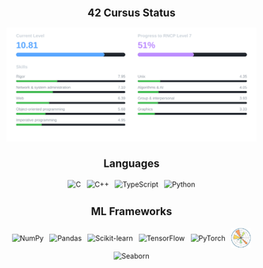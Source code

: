 <div align="center">

## 42 Cursus Status
![42 Cursus Progress](https://github.com/Supa96z/42Tracker/blob/main/progress.svg?raw=true)

## Languages
<p> 
  <img src="https://cdn.simpleicons.org/c/A8B9CC" alt="C" width="40" height="40" style="vertical-align:middle; margin:4px;">
  <img src="https://cdn.simpleicons.org/cplusplus/00599C" alt="C++" width="40" height="40" style="vertical-align:middle; margin:4px;">
  <img src="https://cdn.simpleicons.org/typescript/3178C6" alt="TypeScript" width="40" height="40" style="vertical-align:middle; margin:4px;">
  <img src="https://cdn.simpleicons.org/python/3776AB" alt="Python" width="40" height="40" style="vertical-align:middle; margin:4px;">
</p>

## ML Frameworks
<p>
  <img src="https://cdn.simpleicons.org/numpy/013243" alt="NumPy" width="40" height="40" style="vertical-align:middle; margin:4px;">
  <img src="https://cdn.simpleicons.org/pandas/150458" alt="Pandas" width="40" height="40" style="vertical-align:middle; margin:4px;">
  <img src="https://cdn.simpleicons.org/scikitlearn/F7931A" alt="Scikit-learn" width="40" height="40" style="vertical-align:middle; margin:4px;">
  <img src="https://cdn.simpleicons.org/tensorflow/FF6F00" alt="TensorFlow" width="40" height="40" style="vertical-align:middle; margin:4px;">
  <img src="https://cdn.simpleicons.org/pytorch/EE4C2C" alt="PyTorch" width="40" height="40" style="vertical-align:middle; margin:4px;">
  <img src="https://raw.githubusercontent.com/devicons/devicon/master/icons/matplotlib/matplotlib-original.svg" alt="Matplotlib" width="40" height="40" style="vertical-align:middle; margin:4px;"/>
  <img src="https://raw.githubusercontent.com/mwaskom/seaborn/master/doc/_static/logo-mark-lightbg.svg" alt="Seaborn" width="40" height="40" style="vertical-align:middle; margin:4px;">
</p>

</div>
